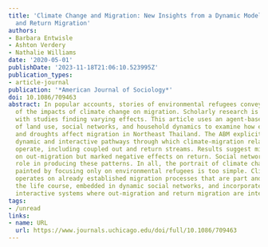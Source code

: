 ```yaml
---
title: 'Climate Change and Migration: New Insights from a Dynamic Model of Out-Migration
  and Return Migration'
authors:
- Barbara Entwisle
- Ashton Verdery
- Nathalie Williams
date: '2020-05-01'
publishDate: '2023-11-18T21:06:10.523995Z'
publication_types:
- article-journal
publication: '*American Journal of Sociology*'
doi: 10.1086/709463
abstract: In popular accounts, stories of environmental refugees convey a bleak picture
  of the impacts of climate change on migration. Scholarly research is less conclusive,
  with studies finding varying effects. This article uses an agent-based model (ABM)
  of land use, social networks, and household dynamics to examine how extreme floods
  and droughts affect migration in Northeast Thailand. The ABM explicitly models the
  dynamic and interactive pathways through which climate-migration relationships might
  operate, including coupled out and return streams. Results suggest minimal effects
  on out-migration but marked negative effects on return. Social networks play a pivotal
  role in producing these patterns. In all, the portrait of climate change and migration
  painted by focusing only on environmental refugees is too simple. Climate change
  operates on already established migration processes that are part and parcel of
  the life course, embedded in dynamic social networks, and incorporated in larger
  interactive systems where out-migration and return migration are integrally connected.
tags:
- /unread
links:
- name: URL
  url: https://www.journals.uchicago.edu/doi/full/10.1086/709463
---
```

